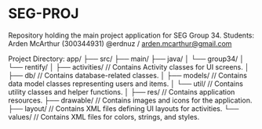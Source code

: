 # SEG-PROJ
Repository holding the main project application for SEG Group 34.
Students:
Arden McArthur (300344931) @erdnuz / arden.mcarthur@gmail.com


Project Directory:
app/
├── src/
    ├── main/
        ├── java/
        │   └── group34/
        │       └── rentify/
        │           ├── activities/ // Contains Activity classes for UI screens.
        │           ├── db/         // Contains database-related classes.
        │           ├── models/     // Contains data model classes representing users and items.
        │           └── util/       // Contains utility classes and helper functions.
        │
        ├── res/                    // Contains application resources.
            ├── drawable/           // Contains images and icons for the application.
            ├── layout/             // Contains XML files defining UI layouts for activities.
            └── values/             // Contains XML files for colors, strings, and styles.


